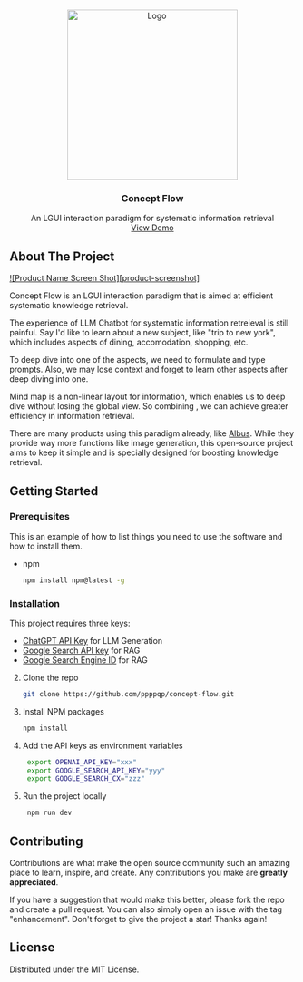 <!-- Improved compatibility of back to top link: See: https://github.com/othneildrew/Best-README-Template/pull/73 -->
<a name="readme-top"></a>




<!-- PROJECT LOGO -->
<br />
<div align="center">
  <a href="https://concept-flow.netlify.app/">
    <img src="https://i.imgur.com/Rz2QOyF.png" alt="Logo" width="300px">
  </a>

  <h3 align="center">Concept Flow</h3>

  <p align="center">
    An LGUI interaction paradigm for systematic information retrieval
    <br />
    <a href="https://github.com/othneildrew/Best-README-Template">View Demo</a>
  </p>
</div>




<!-- ABOUT THE PROJECT -->
## About The Project

[![Product Name Screen Shot][product-screenshot]](https://concept-flow.netlify.app/)

Concept Flow is an LGUI interaction paradigm that is aimed at efficient systematic knowledge retrieval.

The experience of LLM Chatbot for systematic information retreieval is still painful. Say I'd like to learn about a new subject, like "trip to new york", which includes aspects of dining, accomodation, shopping, etc.

To deep dive into one of the aspects, we need to formulate and type prompts. Also, we may lose context and forget to learn other aspects after deep diving into one.

Mind map is a non-linear layout for information, which enables us to deep dive without losing the global view. So combining , we can achieve greater efficiency in information retrieval.

There are many products using this paradigm already, like [Albus](https://albus.org/). While they provide way more functions like image generation, this open-source project aims to keep it simple and is specially designed for boosting knowledge retrieval.


<!-- GETTING STARTED -->
## Getting Started


### Prerequisites

This is an example of how to list things you need to use the software and how to install them.
* npm
  ```sh
  npm install npm@latest -g
  ```

### Installation

This project requires three keys:

- [ChatGPT API Key](https://platform.openai.com/api-keys) for LLM Generation
- [Google Search API key](https://developers.google.com/custom-search/v1/introduction#identify_your_application_to_google_with_api_key) for RAG
- [Google Search Engine ID](https://programmablesearchengine.google.com/controlpanel/all) for RAG


2. Clone the repo
   ```sh
   git clone https://github.com/ppppqp/concept-flow.git
   ```
3. Install NPM packages
   ```sh
   npm install
   ```
4. Add the API keys as environment variables
   ```bash
    export OPENAI_API_KEY="xxx"
    export GOOGLE_SEARCH_API_KEY="yyy"
    export GOOGLE_SEARCH_CX="zzz"
   ```

5. Run the project locally
   ```bash
    npm run dev
   ```

<!-- CONTRIBUTING -->
## Contributing

Contributions are what make the open source community such an amazing place to learn, inspire, and create. Any contributions you make are **greatly appreciated**.

If you have a suggestion that would make this better, please fork the repo and create a pull request. You can also simply open an issue with the tag "enhancement".
Don't forget to give the project a star! Thanks again!



<!-- LICENSE -->
## License

Distributed under the MIT License.

